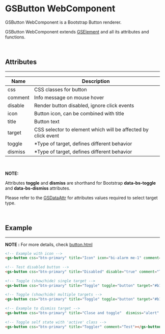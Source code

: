 # GSButton WebComponent
 
GSButton WebComponent is a Bootstrap Button renderer.
 
GSButton WebComponent extends [GSElement](../base/GSElement.md) and all its attributes and functions.
 
<br>
 
## Attributes
---
 
| Name               | Description                                                   |
|--------------------|---------------------------------------------------------------|
| css                | CSS classes for button                                        |
| comment            | Info message on mouse hover                                   |
| disable            | Render button disabled, ignore click events                   |
| icon               | Button icon, can be combined with title                       |
| title              | Button text                                                   |
| target             | CSS selector to element which will be affected by click event |
| toggle             | *Type of target, defines different behavior                   |
| dismiss            | *Type of target, defines different behavior                   |
 
<br>
 
**NOTE:**
 
Attributes **toggle** and **dismiss** are shorthand for Bootstrap **data-bs-toggle** and **data-bs-dismiss** attributes.
 
Please refer to the [GSDataAttr](./ext/GSDataAttr.md) for attributes values required to select target type.
 
<br>
 
## Example
---

**NOTE :** 
For more details, check [button.html](../../demos/button.html)
 
```html
<!-- Example with icon -->
<gs-button css="btn-primary" title="Icon" icon="bi-alarm me-1" comment="Test"></gs-button>
 
<!-- Test disabled button -->
<gs-button css="btn-primary" title="Disabled" disable="true" comment="Test"></gs-button>
 
<!-- Toggle (show/hide) single target -->
<gs-button css="btn-primary" title="Toggle" toggle="button" target="#b1" comment="test"></gs-button>
 
<!-- Toggle (show/hide) multiple targets -->
<gs-button css="btn-primary" title="Toggle" toggle="button" target="#b1,#b2" comment="Test"></gs-button>
 
<!-- Example to dismiss target -->
<gs-button css="btn-primary" title="Close and toggle"  dismiss="alert" target="#b1,#b2" comment="Test"></gs-button>
 
<!-- Toggle self state with 'active' class -->
<gs-button css="btn-primary" title="Toggler" comment="Test"></gs-button>
 
```
